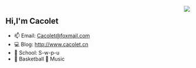 <img align="right" src="https://github-readme-stats.vercel.app/api?username=Cacolet&show_icons=true&hide_border=true">



## Hi,I'm Cacolet

- 📫 Email:  Cacolet@foxmail.com
- 💻 Blog: http://www.cacolet.cn
- 🏫 School: S-w-p-u
- 🏀 Basketball 🎵 Music